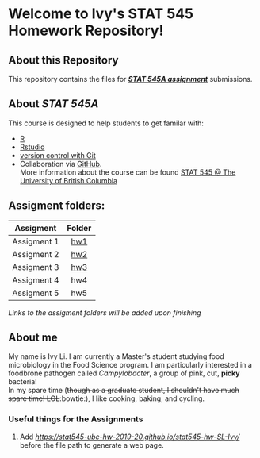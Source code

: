 # Welcome to Ivy's STAT 545 Homework Repository!
## About this Repository
This repository contains the files for **_[STAT 545A assignment](https://stat545.stat.ubc.ca/evaluation/assignments/)_** submissions.
## About *STAT 545A*
This course is designed to help students to get familar with: 
* [R](https://www.r-project.org/) 
* [Rstudio](https://rstudio.com/) 
* [version control with Git](https://git-scm.com/book/en/v1/Getting-Started-About-Version-Control)
* Collaboration via [GitHub](https://github.com/). <br>
More information about the course can be found [STAT 545 @ The University of British Columbia](https://stat545.stat.ubc.ca/)
## Assigment folders:
| **Assigment**     | **Folder**    |
| ------------- |:---------:|
|  Assigment 1  | [hw1](https://stat545-ubc-hw-2019-20.github.io/stat545-hw-SL-Ivy/hw01/hw01_gapminder.html)       |
|  Assigment 2  | [hw2](https://stat545-ubc-hw-2019-20.github.io/stat545-hw-SL-Ivy/hw02/hw_02.html)       |
|  Assigment 3  | [hw3](https://stat545-ubc-hw-2019-20.github.io/stat545-hw-SL-Ivy/hw03/hw_03.html)       |
|  Assigment 4  | hw4       |
|  Assigment 5  | hw5       |<br>

_Links to the assigment folders will be added upon finishing_

## About me
My name is Ivy Li. I am currently a Master's student studying food microbiology in the Food Science program. I am particularly interested in a foodbrone pathogen called _Campylobacter_, a group of pink, cut, **picky** bacteria! <br>
In my spare time (~~though as a graduate student, I shouldn't have much spare time! LOL~~:bowtie:), I like cooking, baking, and cycling.

### Useful things for the Assignments
1. Add *https://stat545-ubc-hw-2019-20.github.io/stat545-hw-SL-Ivy/* before the file path to generate a web page.
